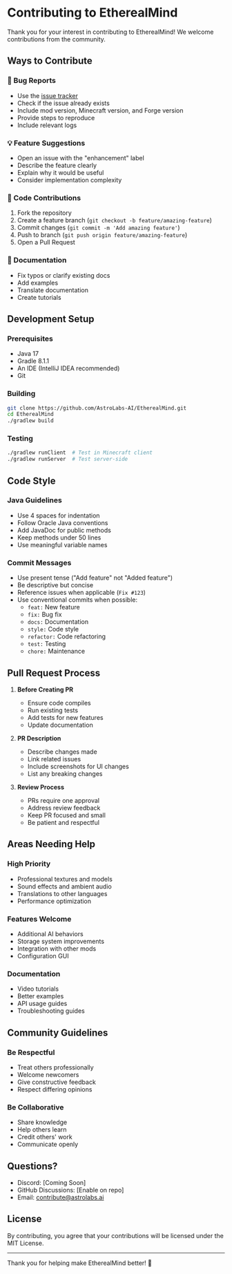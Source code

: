 # Contributing to EtherealMind

Thank you for your interest in contributing to EtherealMind! We welcome contributions from the community.

## Ways to Contribute

### 🐛 Bug Reports
- Use the [issue tracker](https://github.com/AstroLabs-AI/EtherealMind/issues)
- Check if the issue already exists
- Include mod version, Minecraft version, and Forge version
- Provide steps to reproduce
- Include relevant logs

### 💡 Feature Suggestions
- Open an issue with the "enhancement" label
- Describe the feature clearly
- Explain why it would be useful
- Consider implementation complexity

### 🔧 Code Contributions
1. Fork the repository
2. Create a feature branch (`git checkout -b feature/amazing-feature`)
3. Commit changes (`git commit -m 'Add amazing feature'`)
4. Push to branch (`git push origin feature/amazing-feature`)
5. Open a Pull Request

### 📖 Documentation
- Fix typos or clarify existing docs
- Add examples
- Translate documentation
- Create tutorials

## Development Setup

### Prerequisites
- Java 17
- Gradle 8.1.1
- An IDE (IntelliJ IDEA recommended)
- Git

### Building
```bash
git clone https://github.com/AstroLabs-AI/EtherealMind.git
cd EtherealMind
./gradlew build
```

### Testing
```bash
./gradlew runClient  # Test in Minecraft client
./gradlew runServer  # Test server-side
```

## Code Style

### Java Guidelines
- Use 4 spaces for indentation
- Follow Oracle Java conventions
- Add JavaDoc for public methods
- Keep methods under 50 lines
- Use meaningful variable names

### Commit Messages
- Use present tense ("Add feature" not "Added feature")
- Be descriptive but concise
- Reference issues when applicable (`Fix #123`)
- Use conventional commits when possible:
  - `feat:` New feature
  - `fix:` Bug fix
  - `docs:` Documentation
  - `style:` Code style
  - `refactor:` Code refactoring
  - `test:` Testing
  - `chore:` Maintenance

## Pull Request Process

1. **Before Creating PR**
   - Ensure code compiles
   - Run existing tests
   - Add tests for new features
   - Update documentation

2. **PR Description**
   - Describe changes made
   - Link related issues
   - Include screenshots for UI changes
   - List any breaking changes

3. **Review Process**
   - PRs require one approval
   - Address review feedback
   - Keep PR focused and small
   - Be patient and respectful

## Areas Needing Help

### High Priority
- Professional textures and models
- Sound effects and ambient audio
- Translations to other languages
- Performance optimization

### Features Welcome
- Additional AI behaviors
- Storage system improvements
- Integration with other mods
- Configuration GUI

### Documentation
- Video tutorials
- Better examples
- API usage guides
- Troubleshooting guides

## Community Guidelines

### Be Respectful
- Treat others professionally
- Welcome newcomers
- Give constructive feedback
- Respect differing opinions

### Be Collaborative
- Share knowledge
- Help others learn
- Credit others' work
- Communicate openly

## Questions?

- Discord: [Coming Soon]
- GitHub Discussions: [Enable on repo]
- Email: contribute@astrolabs.ai

## License

By contributing, you agree that your contributions will be licensed under the MIT License.

---

Thank you for helping make EtherealMind better! 🌌